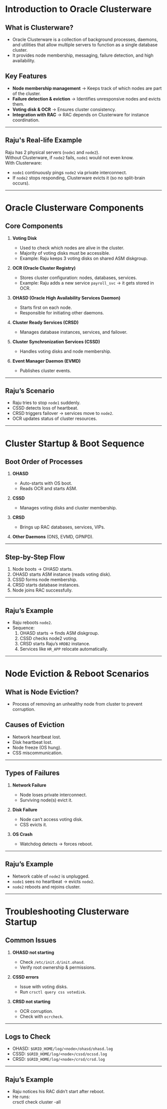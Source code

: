 # Introduction to Oracle Clusterware

## What is Clusterware?
- Oracle Clusterware is a collection of background processes, daemons, and utilities that allow multiple servers to function as a single database cluster.
- It provides node membership, messaging, failure detection, and high availability.

## Key Features
- **Node membership management** → Keeps track of which nodes are part of the cluster.
- **Failure detection & eviction** → Identifies unresponsive nodes and evicts them.
- **Voting disk & OCR** → Ensures cluster consistency.
- **Integration with RAC** → RAC depends on Clusterware for instance coordination.

---

## Raju's Real-life Example
Raju has 2 physical servers (`node1` and `node2`).  
Without Clusterware, if `node2` fails, `node1` would not even know.  
With Clusterware:
- `node1` continuously pings `node2` via private interconnect.  
- If `node2` stops responding, Clusterware evicts it (so no split-brain occurs).  

---

# Oracle Clusterware Components

## Core Components
1. **Voting Disk**
   - Used to check which nodes are alive in the cluster.
   - Majority of voting disks must be accessible.
   - Example: Raju keeps 3 voting disks on shared ASM diskgroup.

2. **OCR (Oracle Cluster Registry)**
   - Stores cluster configuration: nodes, databases, services.
   - Example: Raju adds a new service `payroll_svc` → it gets stored in OCR.

3. **OHASD (Oracle High Availability Services Daemon)**
   - Starts first on each node.
   - Responsible for initiating other daemons.

4. **Cluster Ready Services (CRSD)**
   - Manages database instances, services, and failover.

5. **Cluster Synchronization Services (CSSD)**
   - Handles voting disks and node membership.

6. **Event Manager Daemon (EVMD)**
   - Publishes cluster events.

---

## Raju’s Scenario
- Raju tries to stop `node1` suddenly.
- CSSD detects loss of heartbeat.
- CRSD triggers failover → services move to `node2`.
- OCR updates status of cluster resources.

---

# Cluster Startup & Boot Sequence

## Boot Order of Processes
1. **OHASD**  
   - Auto-starts with OS boot.  
   - Reads OCR and starts ASM.  

2. **CSSD**  
   - Manages voting disks and cluster membership.  

3. **CRSD**  
   - Brings up RAC databases, services, VIPs.  

4. **Other Daemons** (ONS, EVMD, GPNPD).  

---

## Step-by-Step Flow
1. Node boots → OHASD starts.  
2. OHASD starts ASM instance (reads voting disk).  
3. CSSD forms node membership.  
4. CRSD starts database instances.  
5. Node joins RAC successfully.  

---

## Raju’s Example
- Raju reboots `node2`.  
- Sequence:  
  1. OHASD starts → finds ASM diskgroup.  
  2. CSSD checks node2 voting.  
  3. CRSD starts Raju’s `HRDB2` instance.  
  4. Services like `HR_APP` relocate automatically.  

---

# Node Eviction & Reboot Scenarios

## What is Node Eviction?
- Process of removing an unhealthy node from cluster to prevent corruption.

## Causes of Eviction
- Network heartbeat lost.
- Disk heartbeat lost.
- Node freeze (OS hung).
- CSS miscommunication.

---

## Types of Failures
1. **Network Failure**  
   - Node loses private interconnect.  
   - Surviving node(s) evict it.  

2. **Disk Failure**  
   - Node can’t access voting disk.  
   - CSS evicts it.  

3. **OS Crash**  
   - Watchdog detects → forces reboot.  

---

## Raju’s Example
- Network cable of `node2` is unplugged.  
- `node1` sees no heartbeat → evicts `node2`.  
- `node2` reboots and rejoins cluster.  

---

# Troubleshooting Clusterware Startup

## Common Issues
1. **OHASD not starting**
   - Check `/etc/init.d/init.ohasd`.
   - Verify root ownership & permissions.

2. **CSSD errors**
   - Issue with voting disks.
   - Run `crsctl query css votedisk`.

3. **CRSD not starting**
   - OCR corruption.
   - Check with `ocrcheck`.

---

## Logs to Check
- OHASD: `$GRID_HOME/log/<node>/ohasd/ohasd.log`
- CSSD: `$GRID_HOME/log/<node>/cssd/ocssd.log`
- CRSD: `$GRID_HOME/log/<node>/crsd/crsd.log`

---

## Raju’s Example
- Raju notices his RAC didn’t start after reboot.  
- He runs:  
  crsctl check cluster -all
